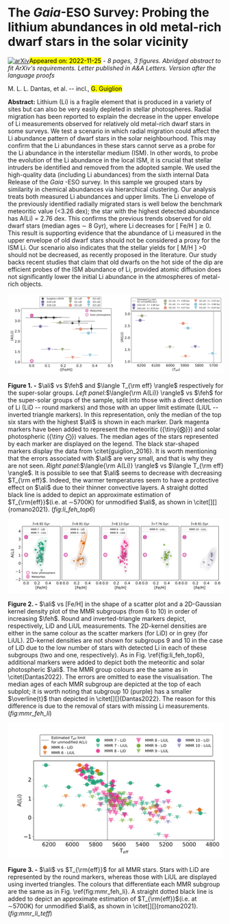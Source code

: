 <div class="macros" style="visibility:hidden;">
$\newcommand{\ensuremath}{}$
$\newcommand{\xspace}{}$
$\newcommand{\object}[1]{\texttt{#1}}$
$\newcommand{\farcs}{{.}''}$
$\newcommand{\farcm}{{.}'}$
$\newcommand{\arcsec}{''}$
$\newcommand{\arcmin}{'}$
$\newcommand{\ion}[2]{#1#2}$
$\newcommand{\textsc}[1]{\textrm{#1}}$
$\newcommand{\hl}[1]{\textrm{#1}}$
$\newcommand{\feh}{\langle \rm{[Fe/H]} \rangle}$
$\newcommand{\ali}{A(Li)}$
$\newcommand{\medt}{\overline{t}}$
$\newcommand{\sfehtot}{\sigma(\rm{[Fe/H]})_{\rm tot}}$
$\newcommand{\sfehtop}{\sigma(\rm{[Fe/H]})_{\rm top6}}$
$\newcommand{\smgfetot}{\sigma(\rm{[Mg/Fe]})_{\rm tot}}$
$\newcommand{\smgfetop}{\sigma(\rm{[Mg/Fe]})_{\rm top6}}$
$\newcommand$
$\newcommand$</div>

<div class="macros" style="visibility:hidden;">
$\newcommand{\ensuremath}{}$
$\newcommand{\xspace}{}$
$\newcommand{\object}[1]{\texttt{#1}}$
$\newcommand{\farcs}{{.}''}$
$\newcommand{\farcm}{{.}'}$
$\newcommand{\arcsec}{''}$
$\newcommand{\arcmin}{'}$
$\newcommand{\ion}[2]{#1#2}$
$\newcommand{\textsc}[1]{\textrm{#1}}$
$\newcommand{\hl}[1]{\textrm{#1}}$
$\newcommand{\feh}{\langle \rm{[Fe/H]} \rangle}$
$\newcommand{\ali}{A(Li)}$
$\newcommand{\medt}{\overline{t}}$
$\newcommand{\sfehtot}{\sigma(\rm{[Fe/H]})_{\rm tot}}$
$\newcommand{\sfehtop}{\sigma(\rm{[Fe/H]})_{\rm top6}}$
$\newcommand{\smgfetot}{\sigma(\rm{[Mg/Fe]})_{\rm tot}}$
$\newcommand{\smgfetop}{\sigma(\rm{[Mg/Fe]})_{\rm top6}}$
$\newcommand$
$\newcommand$</div>



<div id="title">

# The *Gaia*-ESO Survey: Probing the lithium abundances in old  metal-rich dwarf stars in the solar vicinity

</div>
<div id="comments">

[![arXiv](https://img.shields.io/badge/arXiv-2211.14132-b31b1b.svg)](https://arxiv.org/abs/2211.14132)<mark>Appeared on: 2022-11-25</mark> - _8 pages, 3 figures. Abridged abstract to fit ArXiv's requirements. Letter published in A&A Letters. Version after the language proofs_

</div>
<div id="authors">

M. L. L. Dantas, et al. -- incl., <mark><mark>G. Guiglion</mark></mark>

</div>
<div id="abstract">

**Abstract:** Lithium (Li) is a fragile element that is produced in a variety of sites but can also be very easily depleted in stellar photospheres. Radial migration has been reported to explain the decrease in the upper envelope of Li measurements observed for relatively old metal-rich dwarf stars in some surveys. We test a scenario in which radial migration could affect the Li abundance pattern of dwarf stars in the solar neighbourhood. This may confirm that the Li abundances in these stars cannot serve as a probe for the Li abundance in the interstellar medium (ISM). In other words, to probe the evolution of the Li abundance in the local ISM, it is crucial that stellar intruders be identified and removed from the adopted sample. We used the high-quality data (including Li abundances) from the sixth internal Data Release of the *Gaia* -ESO survey. In this sample we grouped stars by similarity in chemical abundances via hierarchical clustering. Our analysis treats both measured Li abundances and upper limits. The Li envelope of the previously identified radially migrated stars is well below the benchmark meteoritic value (<3.26 dex); the star with the highest detected abundance has A(Li) = 2.76 dex. This confirms the previous trends observed for old dwarf stars (median ages $\sim$ 8 Gyr), where Li decreases for [ Fe/H ] $\gtrsim$ 0. This result is supporting evidence that the abundance of Li measured in the upper envelope of old dwarf stars should not be considered a proxy for the ISM Li. Our scenario also indicates that the stellar yields for [ M/H ] >0 should not be decreased, as recently proposed in the literature. Our study backs recent studies that claim that old dwarfs on the hot side of the dip are efficient probes of the ISM abundance of Li, provided atomic diffusion does not significantly lower the initial Li abundance in the atmospheres of metal-rich objects.

</div>

<div id="div_fig1">

<img src="tmp_2211.14132/./figs/lithium_top6li_all11subgs_lifeh_g19.png" alt="Fig1.1" width="50%"/><img src="tmp_2211.14132/./figs/lithium_top6li_all11subgs_liteff.png" alt="Fig1.2" width="50%"/>

**Figure 1. -** $\ali$ vs $\feh$ and $\langle T_{\rm eff} \rangle$ respectively for the super-solar groups. *Left panel:*$\langle{\rm A(Li)} \rangle$ vs $\feh$ for the super-solar groups of the sample, split into those with a direct detection of Li (LiD -- round markers) and those with an upper limit estimate (LiUL -- inverted triangle markers). In this representation, only the median of the top six stars with the highest $\ali$ is shown in each marker. Dark magenta markers have been added to represent the meteoritic ({\tiny{$\bigotimes$}}) and solar photospheric ({\tiny $\bigodot$}) values. The median ages of the stars represented by each marker are displayed on the legend. The black star-shaped markers display the data from \citet{guiglion_2016}. It is worth mentioning that the errors associated with $\ali$ are very small, and that is why they are not seen. *Right panel:*$\langle{\rm A(Li)} \rangle$ vs $\langle T_{\rm eff} \rangle$. It is possible to see that $\ali$ seems to decrease with decreasing $T_{\rm eff}$. Indeed, the warmer temperatures seem to have a protective effect on $\ali$ due to their thinner convective layers. A straight dotted black line is added to depict an approximate estimation of $T_{\rm{eff}}$(i.e. at $\sim$5700K) for unmodified $\ali$, as shown in \citet[][]{romano2021}. (*fig:li_feh_top6*)

</div>
<div id="div_fig2">

<img src="tmp_2211.14132/./figs/MMR_solar_feh_li.png" alt="Fig2" width="100%"/>

**Figure 2. -** $\ali$ vs [Fe/H] in the shape of a scatter plot and a 2D-Gaussian kernel density plot of the MMR subgroups (from 6 to 10) in order of increasing $\feh$. Round and inverted-triangle markers depict, respectively, LiD and LiUL measurements. The 2D-kernel densities are either in the same colour as the scatter markers (for LiD) or in grey (for LiUL). 2D-kernel densities are not shown for subgroups 9 and 10 in the case of LiD due to the low number of stars with detected Li in each of these subgroups (two and one, respectively). As in Fig. \ref{fig:li_feh_top6}, additional markers were added to depict both the meteoritic and solar photospheric $\ali$. The MMR group colours are the same as in \citet{Dantas2022}. The errors are omitted to ease the visualisation. The median ages of each MMR subgroup are depicted at the top of each subplot; it is worth noting that subgroup 10 (purple) has a smaller $\overline{t}$ than depicted in \citet[][]{Dantas2022}. The reason for this difference is due to the removal of stars with missing Li measurements. (*fig:mmr_feh_li*)

</div>
<div id="div_fig3">

<img src="tmp_2211.14132/./figs/mmr_li_teff.png" alt="Fig3" width="100%"/>

**Figure 3. -** $\ali$ vs $T_{\rm{eff}}$ for all MMR stars. Stars with LiD are represented by the round markers, whereas those with LiUL are displayed using inverted triangles. The colours that differentiate each MMR subgroup are the same as in Fig. \ref{fig:mmr_feh_li}. A straight dotted black line is added to depict an approximate estimation of $T_{\rm{eff}}$(i.e. at $\sim$5700K) for unmodified $\ali$, as shown in \citet[][]{romano2021}. (*fig:mmr_li_teff*)

</div>